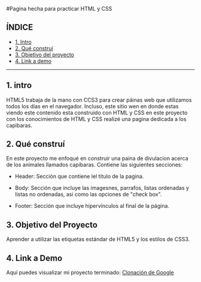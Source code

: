 #Pagina hecha para practicar HTML y CSS

## **ÍNDICE**
* [1. Intro](#)
* [2. Qué construí](#)
* [3. Objetivo del proyecto](#)
* [4. Link a demo](#)

****
## 1. intro
HTML5 trabaja de la mano con CCS3 para crear páinas web que utilizamos todos los días en el navegador. Incluso, este sitio wen en donde estas viendo este contenido esta construido con HTML y CSS en este proyecto con los conocimientos de HTML y CSS realizé una pagina dedicada a los capibaras. 

## 2. Qué construí

En este proyecto me enfoqué en construir una paina de divulacion acerca de los animales llamados capibaras. Contiene las siguientes secciones:

* Header: Sección que contiene lel titulo de la pagina.

* Body: Sección que incluye las imagesnes, parrafos, listas ordenadas y listas no ordenadas, asi como las opciones de "check box".

* Footer: Sección que incluye hipervínculos al final de la página.

## 3. Objetivo del Proyecto
Aprender a utilizar las etiquetas estándar de HTML5 y los estilos de CSS3.

## 4. Link a Demo
Aquí puedes visualizar mi proyecto terminado: [Clonación de Google](https://clonagugul.netlify.app/)
